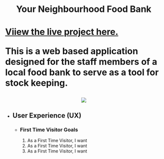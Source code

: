 <h1 align="center">Your Neighbourhood Food Bank<h1>

[Viiew the live project here.](https://example.net)

This is a web based application designed for the staff members of a local food bank to serve as a tool for stock keeping.

<h2 align="center"><img src="htttp://example.png"></h2>

-   ## User Experience (UX)

    -   ### First Time Visitor Goals

        1. As a First Time Visitor, I want
        2. As a First Time Visitor, I want
        3. As a First Time Visitor, I want 